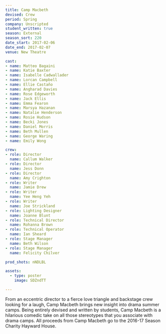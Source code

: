 ```yaml
---
title: Camp Macbeth
devised: Crew
period: Spring
company: Unscripted
student_written: true
season: External
season_sort: 220
date_start: 2017-02-06
date_end: 2017-02-07
venue: New Theatre

cast:
- name: Matteo Bagaini
- name: Katie Baxter
- name: Isabelle Cadwallader
- name: Lorcan Campbell
- name: Ellie Castaño
- name: Angharad Davies
- name: Rose Edgeworth
- name: Jack Ellis
- name: Emma Fearon
- name: Marsya Hazanan
- name: Natalie Henderson
- name: Rosie Hudson
- name: Becki Jones
- name: Daniel Morris
- name: Beth Mullen
- name: George Waring
- name: Emily Wong

crew:
- role: Director
  name: Callum Walker
- role: Director
  name: Jess Donn
- role: Director
  name: Amy Crighton
- role: Writer
  name: Jamie Drew
- role: Writer
  name: Yee Heng Yeh
- role: Writer
  name: Joe Strickland
- role: Lighting Designer
  name: Joanne Blunt
- role: Technical Director
  name: Rohanna Brown
- role: Technical Operator
  name: Ian Sheard
- role: Stage Manager
  name: Beth Wilson
- role: Stage Manager
  name: Felicity Chilver

prod_shots: nNDLBL

assets:
  - type: poster
    image: SDZndTT

---
```


From an eccentric director to a fierce love triangle and backstage crew looking for a laugh, Camp Macbeth brings new insight into drama summer camps. Being entirely devised and written by students, Camp Macbeth is a hilarious comedic take on all those stereotypes that you associate with drama camps. All proceeds from Camp Macbeth go to the 2016-17 Season Charity Hayward House.
